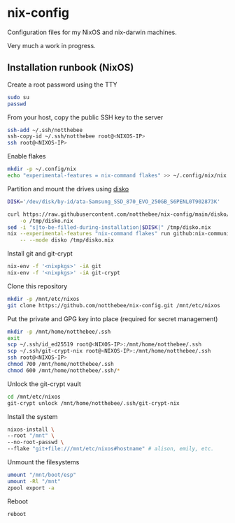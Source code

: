 # nix-config

Configuration files for my NixOS and nix-darwin machines.

Very much a work in progress.

## Installation runbook (NixOS)

Create a root password using the TTY
```bash
sudo su
passwd
```

From your host, copy the public SSH key to the server
```bash
ssh-add ~/.ssh/notthebee
ssh-copy-id ~/.ssh/notthebee root@<NIXOS-IP>
ssh root@<NIXOS-IP>
```

Enable flakes
```bash
mkdir -p ~/.config/nix
echo "experimental-features = nix-command flakes" >> ~/.config/nix/nix.conf
```

Partition and mount the drives using [disko](https://github.com/nix-community/disko)
```bash
DISK='/dev/disk/by-id/ata-Samsung_SSD_870_EVO_250GB_S6PENL0T902873K'

curl https://raw.githubusercontent.com/notthebee/nix-config/main/disko/zfs-root/default.nix \
    -o /tmp/disko.nix
sed -i "s|to-be-filled-during-installation|$DISK|" /tmp/disko.nix
nix --experimental-features "nix-command flakes" run github:nix-community/disko \
    -- --mode disko /tmp/disko.nix
```

Install git and git-crypt
```bash
nix-env -f '<nixpkgs>' -iA git
nix-env -f '<nixpkgs>' -iA git-crypt
```

Clone this repository
```bash
mkdir -p /mnt/etc/nixos
git clone https://github.com/notthebee/nix-config.git /mnt/etc/nixos
```

Put the private and GPG key into place (required for secret management)
```bash
mkdir -p /mnt/home/notthebee/.ssh
exit
scp ~/.ssh/id_ed25519 root@<NIXOS-IP>:/mnt/home/notthebee/.ssh
scp ~/.ssh/git-crypt-nix root@<NIXOS-IP>:/mnt/home/notthebee/.ssh
ssh root@<NIXOS-IP>
chmod 700 /mnt/home/notthebee/.ssh
chmod 600 /mnt/home/notthebee/.ssh/*
```

Unlock the git-crypt vault
```bash
cd /mnt/etc/nixos
git-crypt unlock /mnt/home/notthebee/.ssh/git-crypt-nix
```

Install the system
```bash
nixos-install \
--root "/mnt" \
--no-root-passwd \
--flake "git+file:///mnt/etc/nixos#hostname" # alison, emily, etc.
```

Unmount the filesystems
```bash
umount "/mnt/boot/esp"
umount -Rl "/mnt"
zpool export -a
```

Reboot
```bash
reboot
```
